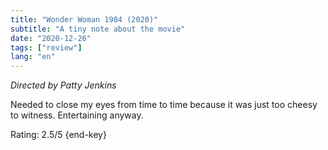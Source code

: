 ```yaml
---
title: "Wonder Woman 1984 (2020)"
subtitle: "A tiny note about the movie"
date: "2020-12-26"
tags: ["review"]
lang: "en"
---
```


_Directed by Patty Jenkins_

Needed to close my eyes from time to time because it was just too cheesy to witness. Entertaining anyway.

Rating: 2.5/5 {end-key}
